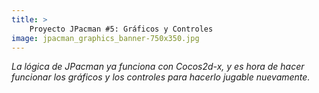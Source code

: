 ```yaml
---
title: >
    Proyecto JPacman #5: Gráficos y Controles
image: jpacman_graphics_banner-750x350.jpg
---
```


*La lógica de JPacman ya funciona con Cocos2d-x, y es hora de hacer funcionar los gráficos y los controles para hacerlo jugable nuevamente.*

<!--more-->
